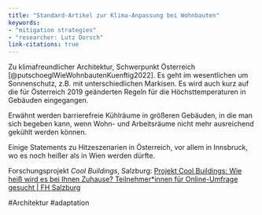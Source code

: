 ```yaml
---
title: "Standard-Artikel zur Klima-Anpassung bei Wohnbauten"
keywords: 
- "mitigation strategies"
- "researcher: Lutz Dorsch"
link-citations: true 
---
```


Zu klimafreundlicher Architektur, Schwerpunkt Österreich [@putschoeglWieWohnbautenKuenftig2022].  Es geht im wesentlichen um Sonnenschutz, z.B. mit unterschiedlichen Markisen. Es wird auch kurz auf die für Österreich 2019 geänderten Regeln für die Höchsttemperaturen in Gebäuden eingegangen. 

Erwähnt werden barrierefreie Kühlräume in größeren Gebäuden, in die man sich begeben kann, wenn Wohn- und Arbeitsräume nicht mehr ausreichend gekühlt werden können.  

Einige Statements zu Hitzeszenarien in Österreich, vor allem in Innsbruck, wo es noch heißer als in Wien werden dürfte. 

Forschungsprojekt *Cool Buildings*, Salzburg: [Projekt Cool Buildings: Wie heiß wird es bei Ihnen Zuhause? Teilnehmer*innen für Online-Umfrage gesucht | FH Salzburg](https://www.fh-salzburg.ac.at/fhs/aktuelles/news/projekt-cool-buildings-wie-heiss-wird-es-bei-ihnen-zuhause-teilnehmerinnen-fuer-online-umfrage-gesucht "Projekt Cool Buildings: Wie heiß wird es bei Ihnen Zuhause? Teilnehmer*innen für Online-Umfrage gesucht | FH Salzburg")  

 

#Architektur #adaptation 